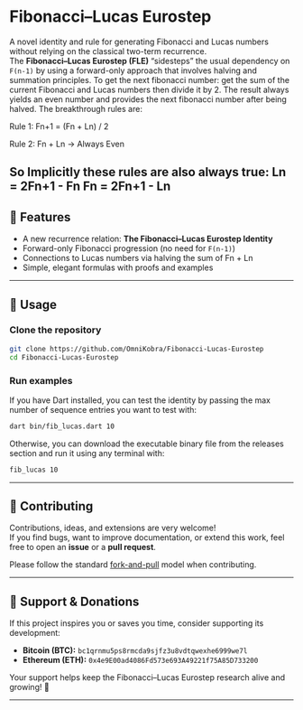 # Fibonacci–Lucas Eurostep

A novel identity and rule for generating Fibonacci and Lucas numbers without relying on the classical two-term recurrence.  
The **Fibonacci–Lucas Eurostep (FLE)** “sidesteps” the usual dependency on `F(n-1)` by using a forward-only approach that involves halving and summation principles. To get the next fibonacci number: get the sum of the current Fibonacci and Lucas numbers then divide it by 2.
The result always yields an even number and provides the next fibonacci number after being halved.
The breakthrough rules are:

Rule 1: Fn​+1 = (Fn + Ln) / 2

Rule 2: Fn + Ln -> Always Even

So Implicitly these rules are also always true:
Ln = 2Fn+1 - Fn
Fn = 2Fn+1 - Ln
---

## 🚀 Features
- A new recurrence relation: **The Fibonacci–Lucas Eurostep Identity**
- Forward-only Fibonacci progression (no need for `F(n-1)`)
- Connections to Lucas numbers via halving the sum of Fn + Ln
- Simple, elegant formulas with proofs and examples

---

## 📖 Usage

### Clone the repository
```bash
git clone https://github.com/OmniKobra/Fibonacci-Lucas-Eurostep
cd Fibonacci-Lucas-Eurostep
```

### Run examples
If you have Dart installed, you can test the identity by passing the max number of sequence entries you want to test with:
```bash
dart bin/fib_lucas.dart 10
```
Otherwise, you can download the executable binary file from the releases section and run it using any terminal with:
```bash
fib_lucas 10
```
---

## 🤝 Contributing
Contributions, ideas, and extensions are very welcome!  
If you find bugs, want to improve documentation, or extend this work, feel free to open an **issue** or a **pull request**.

Please follow the standard [fork-and-pull](https://guides.github.com/activities/forking/) model when contributing.

---

## 💜 Support & Donations
If this project inspires you or saves you time, consider supporting its development:

- **Bitcoin (BTC):** `bc1qrnmu5ps8rmcda9sjfz3u8vdtqwexhe6999we7l`  
- **Ethereum (ETH):** `0x4e9E00ad4086Fd573e693A49221f75A85D733200`  

Your support helps keep the Fibonacci–Lucas Eurostep research alive and growing! 🌱

---
